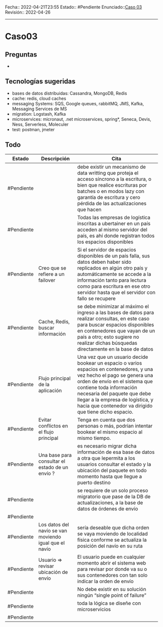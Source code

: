 Fecha:: 2022-04-21T23:55
Estado:: #Pendiente
Enunciado::[Caso 03](https://estudianteccr-my.sharepoint.com/:b:/g/personal/estebanguzra_estudiantec_cr/EWxxx0KgvIBCmGLXLbKijmsBms_SsSZJAOFWxzmWlRZfIA?e=Q3TKWq)
Revisión:: 2022-04-26

---
# Caso03
## Preguntas
- 
## Tecnologías sugeridas
- bases de datos distribuidas: Cassandra, MongoDB, Redis
- cache: redis, cloud caches
- messaging Systems: SQS, Google queues, rabbitMQ, JMS, Kafka, Messaging Services de MS
- migration: Logstash, Kafka
- microservices: micronaut, .net microservices, spring*, Seneca, Devis, Ness, Serverless, Moleculer
- test: postman, jmeter

## Todo
| Estado     | Descripción                                            | Cita                                                                                                                                                                                                                                                                                                              |
| ---------- | ------------------------------------------------------ | ----------------------------------------------------------------------------------------------------------------------------------------------------------------------------------------------------------------------------------------------------------------------------------------------------------------- |
| #Pendiente |                                                        | debe existir un mecanismo de data writting que proteja el acceso síncrono a la escritura, o bien que realice escrituras por batches o en modos lazy con garantía de escritura y cero pérdida de las actualizaciones que hacen                                                                                     |
| #Pendiente |                                                        | Todas las empresas de logística inscritas a ubertainer en un país acceden al mismo servidor del país, es ahí donde registran todos los espacios disponibles                                                                                                                                                       |
| #Pendiente | Creo que se refiere a un failover                      | Si el servidor de espacios disponibles de un país falla, sus datos deben haber sido replicados en algún otro país y automáticamente se accede a la información tanto para lectura como para escritura en ese otro servidor hasta que el servidor con fallo se recupere                                            |
| #Pendiente | Cache, Redis, buscar información                       | se debe minimizar al máximo el ingreso a las bases de datos para realizar consultas, en este caso para buscar espacios disponibles en contenedores que vayan de un país a otro; esto sugiere no realizar dichas búsquedas directamente en la base de datos                                                        |
| #Pendiente | Flujo principal de la aplicación                       | Una vez que un usuario decide bookear un espacio o varios espacios en contenedores, y una vez hecho el pago se genera una orden de envío en el sistema que contiene toda información necesaria del paquete que debe llegar a la empresa de logística, y hacia que contenedor va dirigido que tiene dicho espacio. |
| #Pendiente | Evitar conflictos en el flujo principal                | Tenga en cuenta que dos personas o más, podrían intentar bookear el mismo espacio al mismo tiempo.                                                                                                                                                                                                                |
| #Pendiente | Una base para consultar el estado de un envío ?        | es necesario migrar dicha información de esa base de datos a otra que lepermita a los usuarios consultar el estado y la ubicación del paquete en todo momento hasta que llegue a puerto destino                                                                                                                   |
| #Pendiente |                                                        | se requiere de un solo proceso migratorio que pase de la DB de actualizaciones, a la base de datos de órdenes de envío                                                                                                                                                                                            |
| #Pendiente |                                                        |                                                                                                                                                                                                                                                                                                                   |
| #Pendiente | Los datos del navío se van moviendo igual que el navío | sería deseable que dicha orden se vaya moviendo de localidad física conforme se actualiza la posición del navío en su ruta                                                                                                                                                                                        |
| #Pendiente | Usuario => revisar ubicación de envío                  | El usuario puede en cualquier momento abrir el sistema web para revisar por donde va su o sus contenedores con tan solo indicar la orden de envío                                                                                                                                                                 |
| #Pendiente |                                                        | No debe existir en su solución ningún “single point of failure”                                                                                                                                                                                                                                                   |
| #Pendiente |                                                        | toda la lógica se diseñe con microservicios                                                                                                                                                                                                                                                                       |
| #Pendiente |                                                        |                                                                                                                                                                                                                                                                                                                   |
